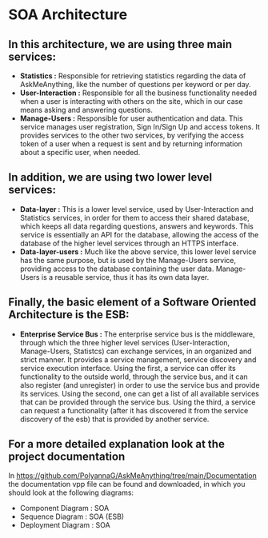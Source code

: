 # SOA Architecture

## In this architecture, we are using three main services:
 
* **Statistics :** Responsible for retrieving statistics regarding the data of AskMeAnything, like the number of questions per keyword or per day.
* **User-Interaction :** Responsible for all the business functionality needed when a user is interacting with others on the site, which in our case
means asking and answering questions.
* **Manage-Users :** Responsible for user authentication and data. This service manages user registration, Sign In/Sign Up and access tokens.
It provides services to the other two services, by verifying the access token of a user when a request is sent and by returning information 
about a specific user, when needed.

## In addition, we are using two lower level services: 

* **Data-layer :** This is a lower level service, used by User-Interaction and Statistics services, in order for them to access their shared database,
which keeps all data regarding questions, answers and keywords. This service is essentially an API for the database, allowing the access of
the database of the higher level services through an HTTPS interface.
* **Data-layer-users :** Much like the above service, this lower level service has the same purpose, but is used by the Manage-Users service, providing
access to the database containing the user data. Manage-Users is a reusable service, thus it has its own data layer. 

## Finally, the basic element of a Software Oriented Architecture is the ESB:

* **Enterprise Service Bus :** The enterprise service bus is the middleware, through which the three higher level services (User-Interaction,
Manage-Users, Statistcs) can exchange services, in an organized and strict manner. It provides a service management, service discovery and service
execution interface. Using the first, a service can offer its functionality to the outside world, through the service bus, and it can also register (and unregister) in order to use the service bus and provide its services. Using the second,
one can get a list of all available services that can be provided through the service bus. Using the third, a service can request a functionality (after it has discovered it from the service discovery of the esb) that is provided by another service.

## For a more detailed explanation look at the project documentation
In https://github.com/PolyannaG/AskMeAnything/tree/main/Documentation the documentation vpp file can be found and downloaded, in which you should look at the following diagrams:
* Component Diagram : SOA
* Sequence Diagram : SOA (ESB)
* Deployment Diagram : SOA
